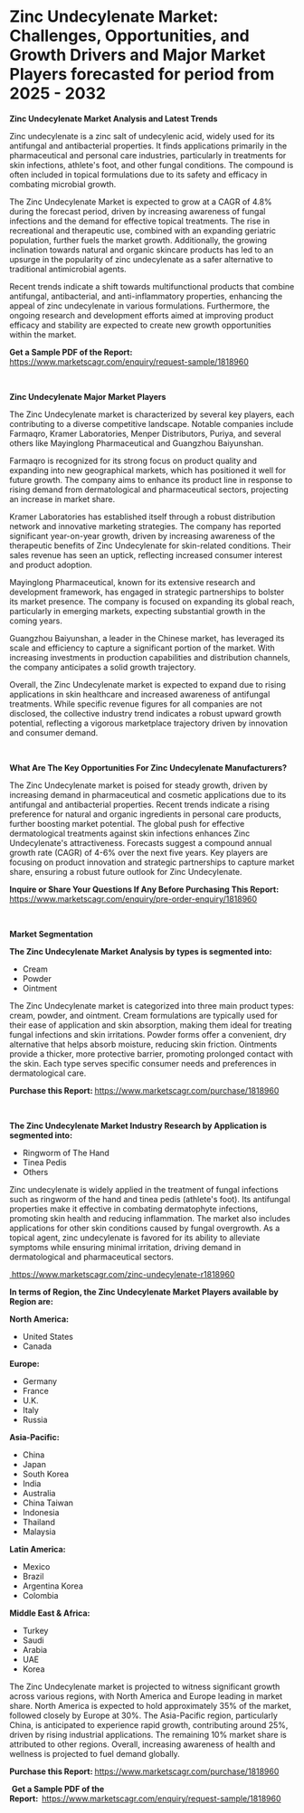 <p><h1>Zinc Undecylenate Market: Challenges, Opportunities, and Growth Drivers and Major Market Players forecasted for period from 2025 - 2032</h1></p><p><strong>Zinc Undecylenate Market Analysis and Latest Trends</strong></p>
<p><p>Zinc undecylenate is a zinc salt of undecylenic acid, widely used for its antifungal and antibacterial properties. It finds applications primarily in the pharmaceutical and personal care industries, particularly in treatments for skin infections, athlete's foot, and other fungal conditions. The compound is often included in topical formulations due to its safety and efficacy in combating microbial growth.</p><p>The Zinc Undecylenate Market is expected to grow at a CAGR of 4.8% during the forecast period, driven by increasing awareness of fungal infections and the demand for effective topical treatments. The rise in recreational and therapeutic use, combined with an expanding geriatric population, further fuels the market growth. Additionally, the growing inclination towards natural and organic skincare products has led to an upsurge in the popularity of zinc undecylenate as a safer alternative to traditional antimicrobial agents.</p><p>Recent trends indicate a shift towards multifunctional products that combine antifungal, antibacterial, and anti-inflammatory properties, enhancing the appeal of zinc undecylenate in various formulations. Furthermore, the ongoing research and development efforts aimed at improving product efficacy and stability are expected to create new growth opportunities within the market.</p></p>
<p><strong>Get a Sample PDF of the Report:&nbsp;</strong> <a href="https://www.marketscagr.com/enquiry/request-sample/1818960?utm_campaign=2954&utm_medium=2&utm_source=Github&utm_content=ia&utm_term=19042025&utm_id=zinc-undecylenate">https://www.marketscagr.com/enquiry/request-sample/1818960</a></p>
<p>&nbsp;</p>
<p><strong>Zinc Undecylenate Major Market Players</strong></p>
<p><p>The Zinc Undecylenate market is characterized by several key players, each contributing to a diverse competitive landscape. Notable companies include Farmaqro, Kramer Laboratories, Menper Distributors, Puriya, and several others like Mayinglong Pharmaceutical and Guangzhou Baiyunshan.</p><p>Farmaqro is recognized for its strong focus on product quality and expanding into new geographical markets, which has positioned it well for future growth. The company aims to enhance its product line in response to rising demand from dermatological and pharmaceutical sectors, projecting an increase in market share.</p><p>Kramer Laboratories has established itself through a robust distribution network and innovative marketing strategies. The company has reported significant year-on-year growth, driven by increasing awareness of the therapeutic benefits of Zinc Undecylenate for skin-related conditions. Their sales revenue has seen an uptick, reflecting increased consumer interest and product adoption.</p><p>Mayinglong Pharmaceutical, known for its extensive research and development framework, has engaged in strategic partnerships to bolster its market presence. The company is focused on expanding its global reach, particularly in emerging markets, expecting substantial growth in the coming years.</p><p>Guangzhou Baiyunshan, a leader in the Chinese market, has leveraged its scale and efficiency to capture a significant portion of the market. With increasing investments in production capabilities and distribution channels, the company anticipates a solid growth trajectory.</p><p>Overall, the Zinc Undecylenate market is expected to expand due to rising applications in skin healthcare and increased awareness of antifungal treatments. While specific revenue figures for all companies are not disclosed, the collective industry trend indicates a robust upward growth potential, reflecting a vigorous marketplace trajectory driven by innovation and consumer demand.</p></p>
<p>&nbsp;</p>
<p><strong>What Are The Key Opportunities For Zinc Undecylenate Manufacturers?</strong></p>
<p><p>The Zinc Undecylenate market is poised for steady growth, driven by increasing demand in pharmaceutical and cosmetic applications due to its antifungal and antibacterial properties. Recent trends indicate a rising preference for natural and organic ingredients in personal care products, further boosting market potential. The global push for effective dermatological treatments against skin infections enhances Zinc Undecylenate's attractiveness. Forecasts suggest a compound annual growth rate (CAGR) of 4-6% over the next five years. Key players are focusing on product innovation and strategic partnerships to capture market share, ensuring a robust future outlook for Zinc Undecylenate.</p></p>
<p><strong>Inquire or Share Your Questions If Any Before Purchasing This Report:</strong> <a href="https://www.marketscagr.com/enquiry/pre-order-enquiry/1818960?utm_campaign=2954&utm_medium=2&utm_source=Github&utm_content=ia&utm_term=19042025&utm_id=zinc-undecylenate">https://www.marketscagr.com/enquiry/pre-order-enquiry/1818960</a></p>
<p>&nbsp;</p>
<p><strong>Market Segmentation</strong></p>
<p><strong>The Zinc Undecylenate Market Analysis by types is segmented into:</strong></p>
<p><ul><li>Cream</li><li>Powder</li><li>Ointment</li></ul></p>
<p><p>The Zinc Undecylenate market is categorized into three main product types: cream, powder, and ointment. Cream formulations are typically used for their ease of application and skin absorption, making them ideal for treating fungal infections and skin irritations. Powder forms offer a convenient, dry alternative that helps absorb moisture, reducing skin friction. Ointments provide a thicker, more protective barrier, promoting prolonged contact with the skin. Each type serves specific consumer needs and preferences in dermatological care.</p></p>
<p><strong>Purchase this Report:&nbsp;</strong><a href="https://www.marketscagr.com/purchase/1818960?utm_campaign=2954&utm_medium=2&utm_source=Github&utm_content=ia&utm_term=19042025&utm_id=zinc-undecylenate">https://www.marketscagr.com/purchase/1818960</a></p>
<p>&nbsp;</p>
<p><strong>The Zinc Undecylenate Market Industry Research by Application is segmented into:</strong></p>
<p><ul><li>Ringworm of The Hand</li><li>Tinea Pedis</li><li>Others</li></ul></p>
<p><p>Zinc undecylenate is widely applied in the treatment of fungal infections such as ringworm of the hand and tinea pedis (athlete's foot). Its antifungal properties make it effective in combating dermatophyte infections, promoting skin health and reducing inflammation. The market also includes applications for other skin conditions caused by fungal overgrowth. As a topical agent, zinc undecylenate is favored for its ability to alleviate symptoms while ensuring minimal irritation, driving demand in dermatological and pharmaceutical sectors.</p></p>
<p><a href="https://www.marketscagr.com/zinc-undecylenate-r1818960?utm_campaign=2954&utm_medium=2&utm_source=Github&utm_content=ia&utm_term=19042025&utm_id=zinc-undecylenate">&nbsp;https://www.marketscagr.com/zinc-undecylenate-r1818960</a></p>
<p><strong>In terms of Region, the Zinc Undecylenate Market Players available by Region are:</strong></p>
<p>
    <p> <strong> North America: </strong>
        <ul>
            <li>United States</li>
            <li>Canada</li>
        </ul>
        </p> 
    <p> <strong> Europe: </strong>
        <ul>
            <li>Germany</li>
            <li>France</li>
            <li>U.K.</li>
            <li>Italy</li>
            <li>Russia</li>
        </ul>
        </p> 
    <p> <strong> Asia-Pacific: </strong>
        <ul>
            <li>China</li>
            <li>Japan</li>
            <li>South Korea</li>
            <li>India</li>
            <li>Australia</li>
            <li>China Taiwan</li>
            <li>Indonesia</li>
            <li>Thailand</li>
            <li>Malaysia</li>
        </ul>
        </p> 
    <p> <strong> Latin America: </strong>
        <ul>
            <li>Mexico</li>
            <li>Brazil</li>
            <li>Argentina Korea</li>
            <li>Colombia</li>
        </ul>
        </p> 
    <p> <strong> Middle East & Africa: </strong>
        <ul>
            <li>Turkey</li>
            <li>Saudi</li>
            <li>Arabia</li>
            <li>UAE</li>
            <li>Korea</li>
        </ul>
    </p>
    </p>
<p><p>The Zinc Undecylenate market is projected to witness significant growth across various regions, with North America and Europe leading in market share. North America is expected to hold approximately 35% of the market, followed closely by Europe at 30%. The Asia-Pacific region, particularly China, is anticipated to experience rapid growth, contributing around 25%, driven by rising industrial applications. The remaining 10% market share is attributed to other regions. Overall, increasing awareness of health and wellness is projected to fuel demand globally.</p></p>
<p><strong>Purchase this Report: </strong><a href="https://www.marketscagr.com/purchase/1818960?utm_campaign=2954&utm_medium=2&utm_source=Github&utm_content=ia&utm_term=19042025&utm_id=zinc-undecylenate">https://www.marketscagr.com/purchase/1818960</a></p>
<p>&nbsp;<strong>Get a Sample PDF of the Report:&nbsp;&nbsp;</strong><a href="https://www.marketscagr.com/enquiry/request-sample/1818960?utm_campaign=2954&utm_medium=2&utm_source=Github&utm_content=ia&utm_term=19042025&utm_id=zinc-undecylenate">https://www.marketscagr.com/enquiry/request-sample/1818960</a></p>
<p><strong></strong></p>
<p><p></p><p></p><p></p></p>